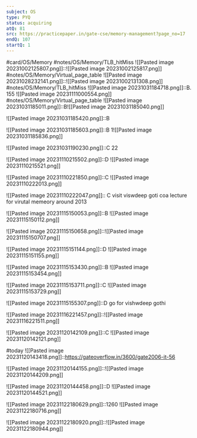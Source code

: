 ```yaml
---
subject: OS
type: PYQ
status: acquiring
atQ: 81
src: https://practicepaper.in/gate-cse/memory-management?page_no=17
endQ: 107
startQ: 1
---
```

#card/OS/Memory
#notes/OS/Memory/TLB_hitMiss
![[Pasted image 20231002125807.png]]::![[Pasted image 20231002125817.png]] <!--SR:!2023-11-26,5,252-->
#notes/OS/Memory/Virtual_page_table
![[Pasted image 20231028232141.png]]::![[Pasted image 20231002131308.png]] <!--SR:!2023-11-23,12,270-->
#notes/OS/Memory/TLB_hitMiss 
![[Pasted image 20231031184718.png]]::B. 155 ![[Pasted image 20231111000554.png]] <!--SR:!2023-12-30,39,292-->
#notes/OS/Memory/Virtual_page_table 
![[Pasted image 20231031185011.png]]::B![[Pasted image 20231031185040.png]] <!--SR:!2023-11-24,4,252-->

![[Pasted image 20231031185420.png]]::B <!--SR:!2023-11-25,5,252-->

![[Pasted image 20231031185603.png]]::B 1![[Pasted image 20231031185836.png]] <!--SR:!2023-11-22,11,272-->

![[Pasted image 20231031190230.png]]::C 22 <!--SR:!2023-11-26,6,252-->

![[Pasted image 20231110215502.png]]::D ![[Pasted image 20231110215521.png]] <!--SR:!2023-11-30,10,279-->

![[Pasted image 20231110221850.png]]::C ![[Pasted image 20231110222013.png]] <!--SR:!2023-11-28,8,259-->

![[Pasted image 20231110222047.png]]:: C  visit viswdeep goti coa lecture for virutal memeory around 2013 <!--SR:!2023-11-24,3,227-->

![[Pasted image 20231115150053.png]]::B ![[Pasted image 20231115150112.png]] <!--SR:!2023-11-23,3,224-->

![[Pasted image 20231115150658.png]]::![[Pasted image 20231115150707.png]] <!--SR:!2023-11-23,3,224-->


![[Pasted image 20231115151144.png]]::D ![[Pasted image 20231115151155.png]] <!--SR:!2023-11-23,3,224-->

![[Pasted image 20231115153430.png]]::B ![[Pasted image 20231115153454.png]] <!--SR:!2023-11-23,3,224-->

![[Pasted image 20231115153711.png]]::C ![[Pasted image 20231115153729.png]] <!--SR:!2023-11-23,3,224-->

![[Pasted image 20231115155307.png]]::D go for vishwdeep gothi <!--SR:!2023-11-23,2,184-->

![[Pasted image 20231116221457.png]]::![[Pasted image 20231116221511.png]] <!--SR:!2023-11-23,3,224-->

![[Pasted image 20231120142109.png]]::C ![[Pasted image 20231120142121.png]] <!--SR:!2023-11-24,3,227-->

#today ![[Pasted image 20231120143418.png]]::https://gateoverflow.in/3600/gate2006-it-56

![[Pasted image 20231120144155.png]]::![[Pasted image 20231120144209.png]] <!--SR:!2023-11-22,1,187-->

![[Pasted image 20231120144458.png]]::D ![[Pasted image 20231120144521.png]] <!--SR:!2023-11-24,3,227-->

![[Pasted image 20231122180629.png]]::1260 ![[Pasted image 20231122180716.png]]

![[Pasted image 20231122180920.png]]::![[Pasted image 20231122180944.png]]

